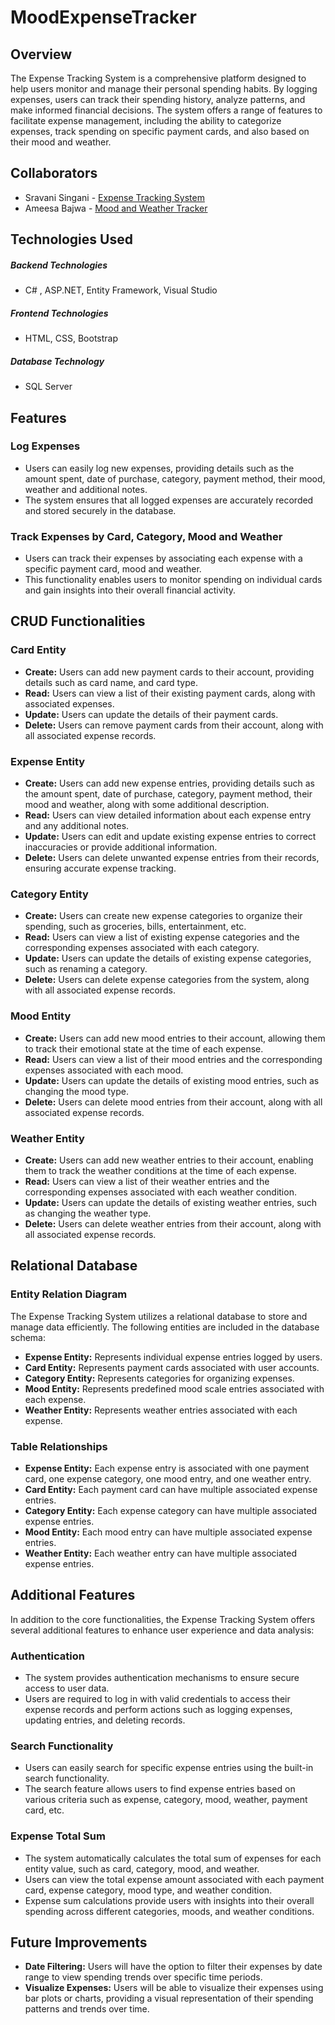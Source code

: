 # MoodExpenseTracker

## Overview

The Expense Tracking System is a comprehensive platform designed to help users monitor and manage their personal spending habits. By logging expenses, users can track their spending history, analyze patterns, and make informed financial decisions. The system offers a range of features to facilitate expense management, including the ability to categorize expenses, track spending on specific payment cards, and also based on their mood and weather.

## Collaborators
- Sravani Singani - [Expense Tracking System](https://github.com/SravaniSingani/ExpenseTrackerSystem2-SravaniSingani)
- Ameesa Bajwa - [Mood and Weather Tracker]()

## Technologies Used

##### Backend Technologies

- C# , ASP.NET, Entity Framework, Visual Studio

##### Frontend Technologies

- HTML, CSS, Bootstrap

##### Database Technology

- SQL Server

## Features

### Log Expenses

- Users can easily log new expenses, providing details such as the amount spent, date of purchase, category, payment method, their mood, weather and additional notes.
- The system ensures that all logged expenses are accurately recorded and stored securely in the database.

### Track Expenses by Card, Category, Mood and Weather

- Users can track their expenses by associating each expense with a specific payment card, mood and weather.
- This functionality enables users to monitor spending on individual cards and gain insights into their overall financial activity.

## CRUD Functionalities

### Card Entity

- **Create:** Users can add new payment cards to their account, providing details such as card name, and card type.
- **Read:** Users can view a list of their existing payment cards, along with associated expenses.
- **Update:** Users can update the details of their payment cards.
- **Delete:** Users can remove payment cards from their account, along with all associated expense records.

### Expense Entity

- **Create:** Users can add new expense entries, providing details such as the amount spent, date of purchase, category, payment method, their mood and weather, along with some additional description.
- **Read:** Users can view detailed information about each expense entry and any additional notes.
- **Update:** Users can edit and update existing expense entries to correct inaccuracies or provide additional information.
- **Delete:** Users can delete unwanted expense entries from their records, ensuring accurate expense tracking.

### Category Entity

- **Create:** Users can create new expense categories to organize their spending, such as groceries, bills, entertainment, etc.
- **Read:** Users can view a list of existing expense categories and the corresponding expenses associated with each category.
- **Update:** Users can update the details of existing expense categories, such as renaming a category.
- **Delete:** Users can delete expense categories from the system, along with all associated expense records.

### Mood Entity

- **Create:** Users can add new mood entries to their account, allowing them to track their emotional state at the time of each expense.
- **Read:** Users can view a list of their mood entries and the corresponding expenses associated with each mood.
- **Update:** Users can update the details of existing mood entries, such as changing the mood type.
- **Delete:** Users can delete mood entries from their account, along with all associated expense records.

### Weather Entity

- **Create:** Users can add new weather entries to their account, enabling them to track the weather conditions at the time of each expense.
- **Read:** Users can view a list of their weather entries and the corresponding expenses associated with each weather condition.
- **Update:** Users can update the details of existing weather entries, such as changing the weather type.
- **Delete:** Users can delete weather entries from their account, along with all associated expense records.

## Relational Database

### Entity Relation Diagram

The Expense Tracking System utilizes a relational database to store and manage data efficiently. The following entities are included in the database schema:

- **Expense Entity:** Represents individual expense entries logged by users.
- **Card Entity:** Represents payment cards associated with user accounts.
- **Category Entity:** Represents categories for organizing expenses.
- **Mood Entity:** Represents predefined mood scale entries associated with each expense.
- **Weather Entity:** Represents weather entries associated with each expense.

### Table Relationships

- **Expense Entity:** Each expense entry is associated with one payment card, one expense category, one mood entry, and one weather entry.
- **Card Entity:** Each payment card can have multiple associated expense entries.
- **Category Entity:** Each expense category can have multiple associated expense entries.
- **Mood Entity:** Each mood entry can have multiple associated expense entries.
- **Weather Entity:** Each weather entry can have multiple associated expense entries.

## Additional Features

In addition to the core functionalities, the Expense Tracking System offers several additional features to enhance user experience and data analysis:

### Authentication

- The system provides authentication mechanisms to ensure secure access to user data.
- Users are required to log in with valid credentials to access their expense records and perform actions such as logging expenses, updating entries, and deleting records.

### Search Functionality

- Users can easily search for specific expense entries using the built-in search functionality.
- The search feature allows users to find expense entries based on various criteria such as expense, category, mood, weather, payment card, etc.

### Expense Total Sum

- The system automatically calculates the total sum of expenses for each entity value, such as card, category, mood, and weather.
- Users can view the total expense amount associated with each payment card, expense category, mood type, and weather condition.
- Expense sum calculations provide users with insights into their overall spending across different categories, moods, and weather conditions.

## Future Improvements
- **Date Filtering:** Users will have the option to filter their expenses by date range to view spending trends over specific time periods.
- **Visualize Expenses:** Users will be able to visualize their expenses using bar plots or charts, providing a visual representation of their spending patterns and trends over time.

